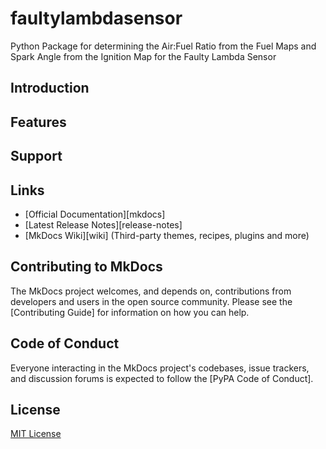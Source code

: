 # faultylambdasensor
Python Package for determining the Air:Fuel Ratio from the Fuel Maps and Spark Angle from the Ignition Map for the Faulty Lambda Sensor

## Introduction


## Features


## Support



## Links

- [Official Documentation][mkdocs]
- [Latest Release Notes][release-notes]
- [MkDocs Wiki][wiki] (Third-party themes, recipes, plugins and more)

## Contributing to MkDocs

The MkDocs project welcomes, and depends on, contributions from developers and
users in the open source community. Please see the [Contributing Guide] for
information on how you can help.

## Code of Conduct

Everyone interacting in the MkDocs project's codebases, issue trackers, and
discussion forums is expected to follow the [PyPA Code of Conduct].


## License

[MIT License](https://github.com/SHESHANKSK/faultylambdasensor/blob/main/LICENSE)
